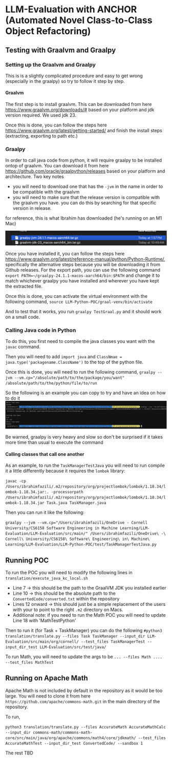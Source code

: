 # LLM-Evaluation with ANCHOR (Automated Novel Class-to-Class Object Refactoring)

## Testing with Graalvm and Graalpy

### Setting up the Graalvm and Graalpy

This is is a slightly complicated procedure and easy to get wrong (especially in the graalpy) so try to follow it step by step.

#### Graalvm

The first step is to install graalvm. This can be downloaded from here https://www.graalvm.org/downloads/# based on your platform and jdk version required. We used jdk 23.

Once this is done, you can follow the steps here https://www.graalvm.org/latest/getting-started/ and finish the install steps (extracting, exporting to path etc.)

### Graalpy

In order to call java code from python, it will require graalpy to be installed ontop of graalvm. You can download it from here https://github.com/oracle/graalpython/releases based on your platform and architecture. Two key notes

- you will need to download one that has the `-jvm` in the name in order to be compatible with the graalvm
- you will need to make sure that the release version is compatible with the graalvm you have. you can do this by searching for that specific version in release.

for reference, this is what Ibrahim has downloaded (he's running on an M1 Mac)

![alt text](image.png)

Once you have installed it, you can follow the steps here https://www.graalvm.org/latest/reference-manual/python/Python-Runtime/, specifically the alternative steps because you will be downloading it from Github releases.
For the export path, you can use the following command `export PATH=~/graalpy-24.1.1-macos-aarch64/bin:$PATH` and change it to match whichever graalpy you have installed and wherever you have kept the extracted file.

Once this is done, you can activate the virtual environment with the following command, `source LLM-Python-POC/graal-venv/bin/activate`

And to test that it works, you run `graalpy TestGraal.py` and it should work on a small code.

### Calling Java code in Python

To do this, you first need to compile the java classes you want with the `javac` command. 

Then you will need to add `import java` and `ClassNmae = java.type('packagename.ClassName')` to the top of the python file. 

Once this is done, you will need to run the following command,
`graalpy --jvm --vm.cp="/absolute/path/to/the/package/you/want" /absolute/path/to/the/python/file/to/run`

So the following is an example you can copy to try and have an idea on how to do it
![alt text](image-1.png) 

Be warned, graalpy is very heavy and slow so don't be surprised if it takes more time than usual to execute the command

#### Calling classes that call one another

As an example, to run the `TaskManagerTestJava` you will need to run compile it a little differently because it requires the `lombok` library:

`javac -cp /Users/ibrahimfazili/.m2/repository/org/projectlombok/lombok/1.18.34/lombok-1.18.34.jar:. -processorpath /Users/ibrahimfazili/.m2/repository/org/projectlombok/lombok/1.18.34/lombok-1.18.34.jar Task.java TaskManager.java`

Then you can run it like the following:

`graalpy --jvm --vm.cp="/Users/ibrahimfazili/OneDrive - Cornell University/CS6158 Software Engineering in Machine Learning/LLM-Evaluation/LLM-Evaluation/src/main/" /Users/ibrahimfazili/OneDrive\ -\ Cornell\ University/CS6158\ Software\ Engineering\ in\ Machine\ Learning/LLM-Evaluation/LLM-Python-POC/test/TaskManagerTestJava.py`

## Running POC

To run the POC you will need to modify the following lines in `translation/execute_java_kc_local.sh`
- Line 7 -> this should be the path to the GraalVM JDK you installed earlier
- Line 10 -> this should be the absolute path to the `ConvertedCode/converted.txt` within the repository
- Lines 12 onward -> this should just be a simple replacement of the users with your to point to the right `.m2` directory on Macs.
- Additional note: if you need to run the Math POC you will need to update Line 18 with 'MathTestPython'

Then to run it (for Task + TaskManager) you can do the following
`#python3 translation/translate.py --files Task TaskManager --input_dir LLM-Evaluation/src/main/org/cornell/ --test_files TaskManagerTest --input_dir_test LLM-Evaluation/src/test/java/`

To run Math, you will need to update the args to be `... --files Math .... --test_files MathTest`

## Running on Apache Math

Apache Math is not included by default in the repository as it would be too large. You will need to clone it from here `https://github.com/apache/commons-math.git` in the main directory of the repository.

To run,

`python3 translation/translate.py --files AccurateMath AccurateMathCalc  --input_dir commons-math/commons-math-core/src/main/java/org/apache/commons/math4/core/jdkmath/ --test_files AccurateMathTest --input_dir_test ConvertedCode/ --sandbox 1`

The rest TBD
